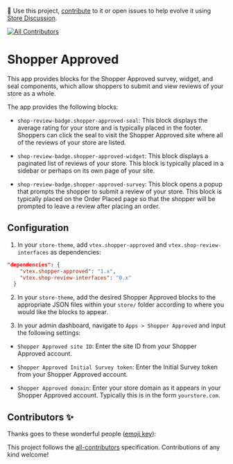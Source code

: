 📢 Use this project, [contribute](https://github.com/vtex-apps/shopper-approved) to it or open issues to help evolve it using [Store Discussion](https://github.com/vtex-apps/store-discussion).

<!-- ALL-CONTRIBUTORS-BADGE:START - Do not remove or modify this section -->

[![All Contributors](https://img.shields.io/badge/all_contributors-0-orange.svg?style=flat-square)](#contributors-)

<!-- ALL-CONTRIBUTORS-BADGE:END -->

# Shopper Approved

This app provides blocks for the Shopper Approved survey, widget, and seal components, which allow shoppers to submit and view reviews of your store as a whole.

The app provides the following blocks:

- `shop-review-badge.shopper-approved-seal`: This block displays the average rating for your store and is typically placed in the footer. Shoppers can click the seal to visit the Shopper Approved site where all of the reviews of your store are listed.

- `shop-review-badge.shopper-approved-widget`: This block displays a paginated list of reviews of your store. This block is typically placed in a sidebar or perhaps on its own page of your site.

- `shop-review-badge.shopper-approved-survey`: This block opens a popup that prompts the shopper to submit a review of your store. This block is typically placed on the Order Placed page so that the shopper will be prompted to leave a review after placing an order.

## Configuration

1. In your `store-theme`, add `vtex.shopper-approved` and `vtex.shop-review-interfaces` as dependencies:

```json
"dependencies": {
    "vtex.shopper-approved": "1.x",
    "vtex.shop-review-interfaces": "0.x"
  }
```

2. In your `store-theme`, add the desired Shopper Approved blocks to the appropriate JSON files within your `store/` folder according to where you would like the blocks to appear.

3. In your admin dashboard, navigate to `Apps > Shopper Approved` and input the following settings:

- `Shopper Approved site ID`: Enter the site ID from your Shopper Approved account.

- `Shopper Approved Initial Survey token`: Enter the Initial Survey token from your Shopper Approved account.

- `Shopper Approved domain`: Enter your store domain as it appears in your Shopper Approved account. Typically this is in the form `yourstore.com`.

## Contributors ✨

Thanks goes to these wonderful people ([emoji key](https://allcontributors.org/docs/en/emoji-key)):

<!-- ALL-CONTRIBUTORS-LIST:START - Do not remove or modify this section -->
<!-- prettier-ignore-start -->
<!-- markdownlint-disable -->
<!-- markdownlint-enable -->
<!-- prettier-ignore-end -->

<!-- ALL-CONTRIBUTORS-LIST:END -->

This project follows the [all-contributors](https://github.com/all-contributors/all-contributors) specification. Contributions of any kind welcome!
